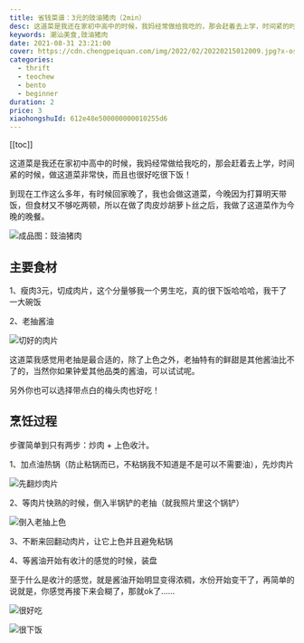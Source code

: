 ```yaml
---
title: 省钱菜谱：3元的豉油猪肉（2min）
desc: 这道菜是我还在家初中高中的时候，我妈经常做给我吃的，那会赶着去上学，时间紧的时候，做这道菜非常快，而且也很好吃很下饭！
keywords: 潮汕美食,豉油猪肉
date: 2021-08-31 23:21:00
cover: https://cdn.chengpeiquan.com/img/2022/02/20220215012009.jpg?x-oss-process=image/interlace,1
categories:
  - thrift
  - teochew
  - bento
  - beginner
duration: 2
price: 3
xiaohongshuId: 612e48e500000000010255d6
---
```


[[toc]]

这道菜是我还在家初中高中的时候，我妈经常做给我吃的，那会赶着去上学，时间紧的时候，做这道菜非常快，而且也很好吃很下饭！

到现在工作这么多年，有时候回家晚了，我也会做这道菜，今晚因为打算明天带饭，但食材又不够吃两顿，所以在做了肉皮炒胡萝卜丝之后，我做了这道菜作为今晚的晚餐。

![成品图：豉油猪肉](https://cdn.chengpeiquan.com/img/2022/02/20220215012031.jpg?x-oss-process=image/interlace,1)

## 主要食材

1、瘦肉3元，切成肉片，这个分量够我一个男生吃，真的很下饭哈哈哈，我干了一大碗饭

2、老抽酱油

![切好的肉片](https://cdn.chengpeiquan.com/img/2022/02/20220215012029.jpg?x-oss-process=image/interlace,1)

这道菜我感觉用老抽是最合适的，除了上色之外，老抽特有的鲜甜是其他酱油比不了的，当然你如果钟爱其他品类的酱油，可以试试呢。

另外你也可以选择带点白的梅头肉也好吃！

## 烹饪过程

步骤简单到只有两步：炒肉 + 上色收汁。

1、加点油热锅（防止粘锅而已，不粘锅我不知道是不是可以不需要油），先炒肉片

![先翻炒肉片](https://cdn.chengpeiquan.com/img/2022/02/20220215012028.jpg?x-oss-process=image/interlace,1)

2、等肉片快熟的时候，倒入半锅铲的老抽（就我照片里这个锅铲）

![倒入老抽上色](https://cdn.chengpeiquan.com/img/2022/02/20220215012030.jpg?x-oss-process=image/interlace,1)

3、不断来回翻动肉片，让它上色并且避免粘锅

4、等酱油开始有收汁的感觉的时候，装盘

至于什么是收汁的感觉，就是酱油开始明显变得浓稠，水份开始变干了，再简单的说就是，你感觉再接下来会糊了，那就ok了……

![很好吃](https://cdn.chengpeiquan.com/img/2022/02/20220215012032.jpg?x-oss-process=image/interlace,1)

![很下饭](https://cdn.chengpeiquan.com/img/2022/02/20220215012033.jpg?x-oss-process=image/interlace,1)
